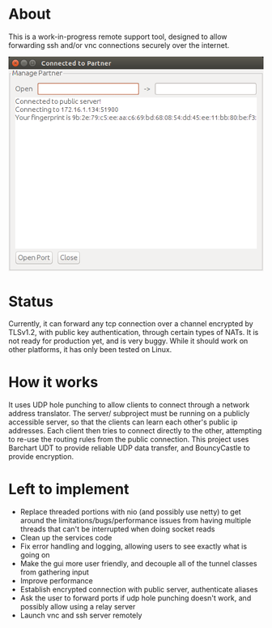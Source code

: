 # About

This is a work-in-progress remote support tool, designed to allow forwarding ssh and/or vnc connections securely over the internet.

![screenshot 1](https://raw.githubusercontent.com/jtjj222/remote-support/master/images/screen1.png)

# Status

Currently, it can forward any tcp connection over a channel encrypted by TLSv1.2, with public key authentication, through certain types of NATs.
It is not ready for production yet, and is very buggy. While it should work on other platforms, it has only been tested on Linux.

# How it works

It uses UDP hole punching to allow clients to connect through a network address translator.
The server/ subproject must be running on a publicly accessible server, so that the clients can learn each other's public ip addresses.
Each client then tries to connect directly to the other, attempting to re-use the routing rules from the public connection.
This project uses Barchart UDT to provide reliable UDP data transfer, and BouncyCastle to provide encryption.

# Left to implement

- Replace threaded portions with nio (and possibly use netty) to get around the limitations/bugs/performance issues from having multiple threads that can't be interrupted when doing socket reads
- Clean up the services code
- Fix error handling and logging, allowing users to see exactly what is going on
- Make the gui more user friendly, and decouple all of the tunnel classes from gathering input
- Improve performance
- Establish encrypted connection with public server, authenticate aliases
- Ask the user to forward ports if udp hole punching doesn't work, and possibly allow using a relay server
- Launch vnc and ssh server remotely
